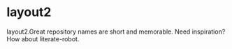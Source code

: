 # layout2
layout2.Great repository names are short and memorable. Need inspiration? How about literate-robot.
